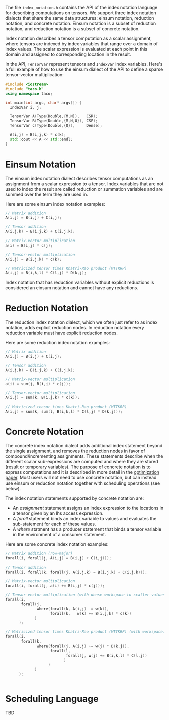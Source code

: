 The file `index_notation.h` contains the API of the index notation
language for describing computations on tensors.  We support three
index notation dialects that share the same data structures: einsum
notation, reduction notation, and concrete notation.  Einsum notation
is a subset of reduction notation, and reduction notation is a subset
of concrete notation.

Index notation describes a tensor computation as a scalar assignment,
where tensors are indexed by index variables that range over a domain
of index values.  The scalar expression is evaluated at each point in
this domain and assigned to corresponding location in the result.

In the API, `TensorVar` represent tensors and `IndexVar` index
variables. Here's a full example of how to use the einsum dialect of
the API to define a sparse tensor-vector multiplication:

```c++
#include <iostream>
#include "taco.h"
using namespace taco;

int main(int argc, char* argv[]) {
  IndexVar i, j;

  TensorVar A(Type(Double,{M,N}),   CSR);
  TensorVar B(Type(Double,{M,N,O}), CSF);
  TensorVar c(Type(Double,{O}),     Dense);

  A(i,j) = B(i,j,k) * c(k);
  std::cout << A << std::endl;
}
```

# Einsum Notation

The einsum index notation dialect describes tensor computations as an
assignment from a scalar expression to a tensor.  Index variables that
are not used to index the result are called reduction or summation
variables and are summed over the term they are used in.

Here are some einsum index notation examples:
```c++
// Matrix addition
A(i,j) = B(i,j) + C(i,j);

// Tensor addition
A(i,j,k) = B(i,j,k) + C(i,j,k);

// Matrix-vector multiplication
a(i) = B(i,j) * c(j);

// Tensor-vector multiplication
A(i,j) = B(i,j,k) * c(k);

// Matricized tensor times Khatri-Rao product (MTTKRP)
A(i,j) = B(i,k,l) * C(l,j) * D(k,j);
```

Index notation that has reduction variables without explicit
reductions is considered an einsum notation and cannot have any
reductions.


# Reduction Notation

The reduction index notation dialect, which we often just refer to as
index notation, adds explicit reduction nodes.  In reduction notation
every reduction variable must have explicit reduction nodes.

Here are some reduction index notation examples:
```c++
// Matrix addition
A(i,j) = B(i,j) + C(i,j);

// Tensor addition
A(i,j,k) = B(i,j,k) + C(i,j,k);

// Matrix-vector multiplication
a(i) = sum(j, B(i,j) * c(j));

// Tensor-vector multiplication
A(i,j) = sum(k, B(i,j,k) * c(k));

// Matricized tensor times Khatri-Rao product (MTTKRP)
A(i,j) = sum(k, sum(l, B(i,k,l) * C(l,j) * D(k,j)));
```


# Concrete Notation

The concrete index notation dialect adds additional index statement
beyond the single assignment, and removes the reduction nodes in favor
of compound/incrementing assignments.  These statements describe when
the different scalar sub-expressions are computed and where they are
stored (result or temporary variables).  The purpose of concrete
notation is to express computations and it is described in more detail
in the [optimization paper](https://arxiv.org/abs/1802.10574).  Most
users will not need to use concrete notation, but can instead use
einsum or reduction notation together with scheduling operations (see
below).

The index notation statements supported by concrete notation are:

- An *assignment* statement assigns an index expression to the
  locations in a tensor given by an lhs access expression.
- A *forall* statement binds an index variable to values and evaluates
  the sub-statement for each of these values.
- A *where* statment has a producer statement that binds a tensor
  variable in the environment of a consumer statement.

Here are some concrete index notation examples:
```c++
// Matrix addition (row-major)
forall(i, forall(j, A(i,j) = B(i,j) + C(i,j)));

// Tensor addition
forall(i, forall(k, forall(j, A(i,j,k) = B(i,j,k) + C(i,j,k)));

// Matrix-vector multiplication
forall(i, forall(j, a(i) += B(i,j) * c(j)));

// Tensor-vector multiplication (with dense workspace to scatter values into)
forall(i,
       forall(j,
              where(forall(k, A(i,j)  = w(k)),
                    forall(k,   w(k) += B(i,j,k) * c(k))
             )
      );

// Matricized tensor times Khatri-Rao product (MTTKRP) (with workspace)
forall(i,
       forall(k,
              where(forall(j, A(i,j) += w(j) * D(k,j)),
                    forall(l,
                           forall(j, w(j) += B(i,k,l) * C(l,j))
                          )
                   )
             )
      );
       
```


# Scheduling Language
TBD
